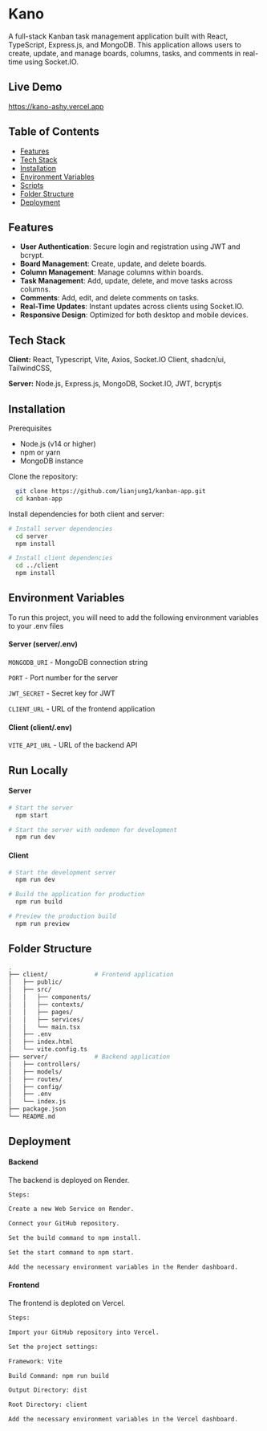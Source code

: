 
# Kano

A full-stack Kanban task management application built with React, TypeScript, Express.js, and MongoDB. This application allows users to create, update, and manage boards, columns, tasks, and comments in real-time using Socket.IO.


## Live Demo

https://kano-ashy.vercel.app


## Table of Contents

- [Features](#features)
- [Tech Stack](#tech-stack)
- [Installation](#installation)
- [Environment Variables](#environment-variables)
- [Scripts](#scripts)
- [Folder Structure](#folder-structure)
- [Deployment](#deployment)

## Features

- **User Authentication**: Secure login and registration using JWT and bcrypt.
- **Board Management**: Create, update, and delete boards.
- **Column Management**: Manage columns within boards.
- **Task Management**: Add, update, delete, and move tasks across columns.
- **Comments**: Add, edit, and delete comments on tasks.
- **Real-Time Updates**: Instant updates across clients using Socket.IO.
- **Responsive Design**: Optimized for both desktop and mobile devices.



## Tech Stack

**Client:** React, Typescript, Vite, Axios, Socket.IO Client, shadcn/ui, TailwindCSS,

**Server:** Node.js, Express.js, MongoDB, Socket.IO, JWT, bcryptjs


## Installation

Prerequisites

- Node.js (v14 or higher)
- npm or yarn
- MongoDB instance

Clone the repository:

```bash
  git clone https://github.com/lianjung1/kanban-app.git
  cd kanban-app
```

Install dependencies for both client and server:
```bash
# Install server dependencies
  cd server
  npm install

# Install client dependencies
  cd ../client
  npm install
```


    
## Environment Variables

To run this project, you will need to add the following environment variables to your .env files

#### Server (server/.env)

`MONGODB_URI` - MongoDB connection string

`PORT` - Port number for the server

`JWT_SECRET` - Secret key for JWT

`CLIENT_URL` - URL of the frontend application

#### Client (client/.env)

`VITE_API_URL` - URL of the backend API


## Run Locally

#### Server
```bash
# Start the server
  npm start

# Start the server with nodemon for development
  npm run dev
```

#### Client
```bash
# Start the development server
  npm run dev

# Build the application for production
  npm run build

# Preview the production build
  npm run preview
```

    
## Folder Structure

```bash
.
├── client/             # Frontend application
│   ├── public/
│   ├── src/
│   │   ├── components/
│   │   ├── contexts/
│   │   ├── pages/
│   │   ├── services/
│   │   └── main.tsx
│   ├── .env
│   ├── index.html
│   └── vite.config.ts
├── server/             # Backend application
│   ├── controllers/
│   ├── models/
│   ├── routes/
│   ├── config/
│   ├── .env
│   └── index.js
├── package.json
└── README.md
```
## Deployment

#### Backend

The backend is deployed on Render.

```bash
Steps:

Create a new Web Service on Render.

Connect your GitHub repository.

Set the build command to npm install.

Set the start command to npm start.

Add the necessary environment variables in the Render dashboard.

```

#### Frontend

The frontend is deploted on Vercel.

```bash
Steps:

Import your GitHub repository into Vercel.

Set the project settings:

Framework: Vite

Build Command: npm run build

Output Directory: dist

Root Directory: client

Add the necessary environment variables in the Vercel dashboard.

```

